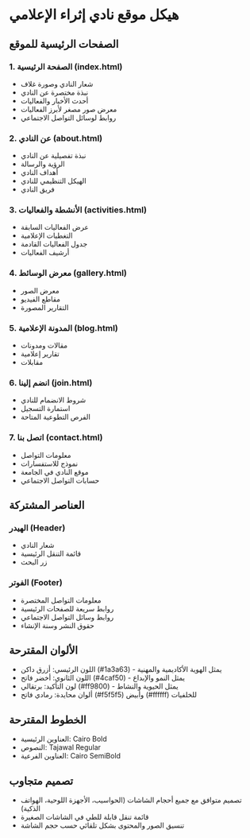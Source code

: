 # هيكل موقع نادي إثراء الإعلامي

## الصفحات الرئيسية للموقع

### 1. الصفحة الرئيسية (index.html)
- شعار النادي وصورة غلاف
- نبذة مختصرة عن النادي
- أحدث الأخبار والفعاليات
- معرض صور مصغر لأبرز الفعاليات
- روابط لوسائل التواصل الاجتماعي

### 2. عن النادي (about.html)
- نبذة تفصيلية عن النادي
- الرؤية والرسالة
- أهداف النادي
- الهيكل التنظيمي للنادي
- فريق النادي

### 3. الأنشطة والفعاليات (activities.html)
- عرض الفعاليات السابقة
- التغطيات الإعلامية
- جدول الفعاليات القادمة
- أرشيف الفعاليات

### 4. معرض الوسائط (gallery.html)
- معرض الصور
- مقاطع الفيديو
- التقارير المصورة

### 5. المدونة الإعلامية (blog.html)
- مقالات ومدونات
- تقارير إعلامية
- مقابلات

### 6. انضم إلينا (join.html)
- شروط الانضمام للنادي
- استمارة التسجيل
- الفرص التطوعية المتاحة

### 7. اتصل بنا (contact.html)
- معلومات التواصل
- نموذج للاستفسارات
- موقع النادي في الجامعة
- حسابات التواصل الاجتماعي

## العناصر المشتركة

### الهيدر (Header)
- شعار النادي
- قائمة التنقل الرئيسية
- زر البحث

### الفوتر (Footer)
- معلومات التواصل المختصرة
- روابط سريعة للصفحات الرئيسية
- روابط وسائل التواصل الاجتماعي
- حقوق النشر وسنة الإنشاء

## الألوان المقترحة
- اللون الرئيسي: أزرق داكن (#1a3a63) - يمثل الهوية الأكاديمية والمهنية
- اللون الثانوي: أخضر فاتح (#4caf50) - يمثل النمو والإبداع
- لون التأكيد: برتقالي (#ff9800) - يمثل الحيوية والنشاط
- ألوان محايدة: رمادي فاتح (#f5f5f5) وأبيض (#ffffff) للخلفيات

## الخطوط المقترحة
- العناوين الرئيسية: Cairo Bold
- النصوص: Tajawal Regular
- العناوين الفرعية: Cairo SemiBold

## تصميم متجاوب
- تصميم متوافق مع جميع أحجام الشاشات (الحواسيب، الأجهزة اللوحية، الهواتف الذكية)
- قائمة تنقل قابلة للطي في الشاشات الصغيرة
- تنسيق الصور والمحتوى بشكل تلقائي حسب حجم الشاشة
